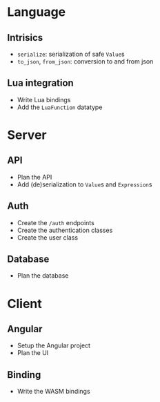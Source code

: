 # Language

## Intrisics

- `serialize`: serialization of safe `Value`s
- `to_json`, `from_json`: conversion to and from json

## Lua integration

- Write Lua bindings
- Add the `LuaFunction` datatype

# Server

## API

- Plan the API
- Add (de)serialization to `Value`s and `Expression`s

## Auth

- Create the `/auth` endpoints
- Create the authentication classes
- Create the user class

## Database

- Plan the database

# Client

## Angular

- Setup the Angular project
- Plan the UI

## Binding

- Write the WASM bindings
